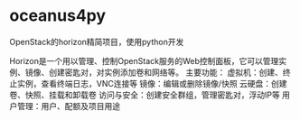 # oceanus4py
OpenStack的horizon精简项目，使用python开发

Horizon是一个用以管理、控制OpenStack服务的Web控制面板，它可以管理实例、镜像、创建密匙对，对实例添加卷和网络等。
主要功能：
虚拟机：创建、终止实例，查看终端日志，VNC连接等
镜像：编辑或删除镜像/快照
云硬盘：创建卷、快照、挂载和卸载卷
访问与安全：创建安全群组，管理密匙对，浮动IP等
用户管理：用户、配额及项目用途
